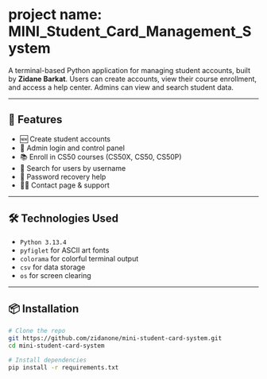 # project name:  MINI_Student_Card_Management_System

A terminal-based Python application for managing student accounts, built by **Zidane Barkat**. Users can create accounts, view their course enrollment, and access a help center. Admins can view and search student data.

---

## 🚀 Features

- 🆕 Create student accounts
- 🔑 Admin login and control panel
- 📚 Enroll in CS50 courses (CS50X, CS50, CS50P)
- 🔎 Search for users by username
- 🔐 Password recovery help
- 🧑‍💻 Contact page & support

---

## 🛠️ Technologies Used

- `Python 3.13.4`
- `pyfiglet` for ASCII art fonts
- `colorama` for colorful terminal output
- `csv` for data storage
- `os` for screen clearing

---

## 📦 Installation

```bash
# Clone the repo
git https://github.com/zidanone/mini-student-card-system.git
cd mini-student-card-system

# Install dependencies
pip install -r requirements.txt
